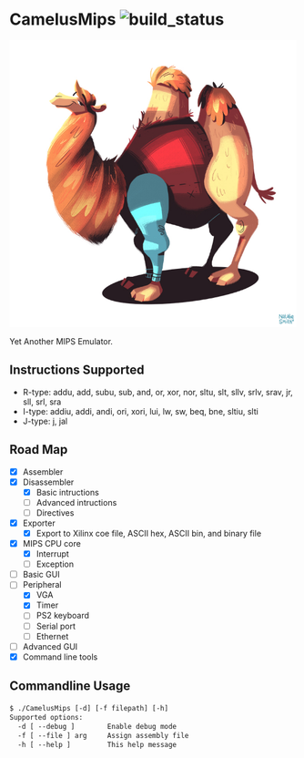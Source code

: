 # CamelusMips ![build_status](https://travis-ci.org/MForever78/CamelusMips.svg?branch=master)

![Camel](doc/camel.jpg)

Yet Another MIPS Emulator.

## Instructions Supported

- R-type: addu, add, subu, sub, and, or, xor, nor, sltu, slt, sllv, srlv, srav, jr, sll, srl, sra
- I-type: addiu, addi, andi, ori, xori, lui, lw, sw, beq, bne, sltiu, slti
- J-type: j, jal

## Road Map

- [x] Assembler
- [x] Disassembler
    - [x] Basic intructions
    - [ ] Advanced intructions
    - [ ] Directives
- [x] Exporter
    - [x] Export to Xilinx coe file, ASCII hex, ASCII bin, and binary file
- [x] MIPS CPU core
    - [x] Interrupt
    - [ ] Exception
- [ ] Basic GUI
- [ ] Peripheral 
    - [x] VGA
    - [x] Timer
    - [ ] PS2 keyboard
    - [ ] Serial port
    - [ ] Ethernet
- [ ] Advanced GUI
- [x] Command line tools

## Commandline Usage

```
$ ./CamelusMips [-d] [-f filepath] [-h]
Supported options:
  -d [ --debug ]        Enable debug mode
  -f [ --file ] arg     Assign assembly file
  -h [ --help ]         This help message
```
